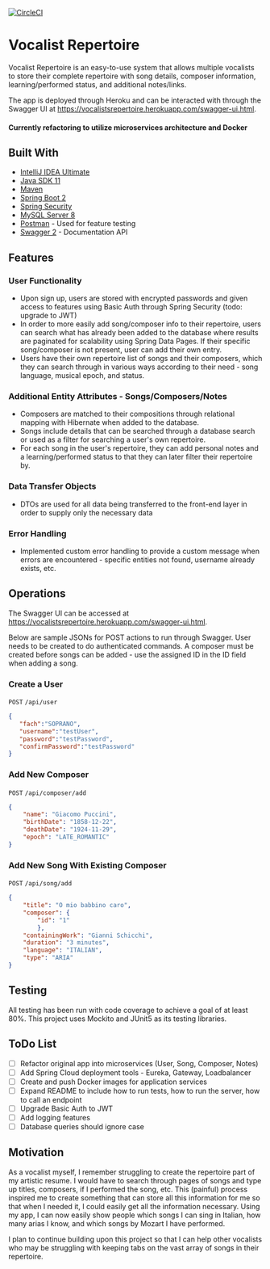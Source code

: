 [![CircleCI](https://circleci.com/gh/kcm3394/repertoire-api.svg?style=svg)](https://circleci.com/gh/kcm3394/repertoire-api)
# Vocalist Repertoire

Vocalist Repertoire is an easy-to-use system that allows multiple vocalists to store their complete repertoire with song details, composer information, learning/performed status, and additional notes/links.

The app is deployed through Heroku and can be interacted with through the Swagger UI at https://vocalistsrepertoire.herokuapp.com/swagger-ui.html.

#### Currently refactoring to utilize microservices architecture and Docker

## Built With

* [IntelliJ IDEA Ultimate](https://www.jetbrains.com/idea/download/#section=mac)
* [Java SDK 11](https://www.oracle.com/java/technologies/javase-downloads.html)
* [Maven](https://maven.apache.org/)
* [Spring Boot 2](https://spring.io/projects/spring-boot)
* [Spring Security](https://spring.io/projects/spring-security)
* [MySQL Server 8](https://dev.mysql.com/downloads/mysql/)
* [Postman](https://www.postman.com/) - Used for feature testing
* [Swagger 2](https://swagger.io/) - Documentation API

## Features

### User Functionality

* Upon sign up, users are stored with encrypted passwords and given access to features using Basic Auth through Spring Security (todo: upgrade to JWT)
* In order to more easily add song/composer info to their repertoire, users can search what has already been added to the database where results are paginated for scalability using Spring Data Pages. If their specific song/composer is not present, user can add their own entry.
* Users have their own repertoire list of songs and their composers, which they can search through in various ways according to their need - song language, musical epoch, and status.

### Additional Entity Attributes - Songs/Composers/Notes

* Composers are matched to their compositions through relational mapping with Hibernate when added to the database.
* Songs include details that can be searched through a database search or used as a filter for searching a user's own repertoire.
* For each song in the user's repertoire, they can add personal notes and a learning/performed status to that they can later filter their repertoire by.

### Data Transfer Objects

* DTOs are used for all data being transferred to the front-end layer in order to supply only the necessary data

### Error Handling

* Implemented custom error handling to provide a custom message when errors are encountered - specific entities not found, username already exists, etc.

## Operations

The Swagger UI can be accessed at https://vocalistsrepertoire.herokuapp.com/swagger-ui.html.

Below are sample JSONs for POST actions to run through Swagger. User needs to be created to do authenticated commands. A composer must be created before songs can be added - use the assigned ID in the ID field when adding a song.

### Create a User

`POST` `/api/user`
```json
{
   "fach":"SOPRANO",
   "username":"testUser",
   "password":"testPassword",
   "confirmPassword":"testPassword"
}
```

### Add New Composer

`POST` `/api/composer/add`
```json
{
    "name": "Giacomo Puccini",
    "birthDate": "1858-12-22",
    "deathDate": "1924-11-29",
    "epoch": "LATE_ROMANTIC"
}
```

### Add New Song With Existing Composer

`POST` `/api/song/add`
```json
{
    "title": "O mio babbino caro",
    "composer": {
        "id": "1"
        },
    "containingWork": "Gianni Schicchi",
    "duration": "3 minutes",
    "language": "ITALIAN",
    "type": "ARIA"
}
```

## Testing

All testing has been run with code coverage to achieve a goal of at least 80%. This project uses Mockito and JUnit5 as its testing libraries.

## ToDo List

- [ ] Refactor original app into microservices (User, Song, Composer, Notes)
- [ ] Add Spring Cloud deployment tools - Eureka, Gateway, Loadbalancer
- [ ] Create and push Docker images for application services
- [ ] Expand README to include how to run tests, how to run the server, how to call an endpoint
- [ ] Upgrade Basic Auth to JWT
- [ ] Add logging features
- [ ] Database queries should ignore case

## Motivation

As a vocalist myself, I remember struggling to create the repertoire part of my artistic resume. I would have to search through pages of songs and type up titles, composers, if I performed the song, etc. This (painful) process inspired me to create something that can store all this information for me so that when I needed it, I could easily get all the information necessary. Using my app, I can now easily show people which songs I can sing in Italian, how many arias I know, and which songs by Mozart I have performed.

I plan to continue building upon this project so that I can help other vocalists who may be struggling with keeping tabs on the vast array of songs in their repertoire.
